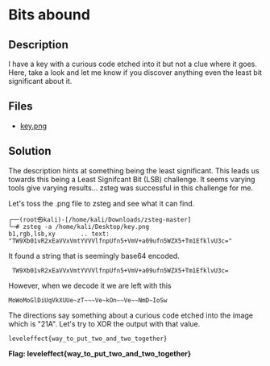 # Bits abound

## Description

I have a key with a curious code etched into it but not a clue where it goes. Here, take a look and let me know if you discover anything even the least bit significant about it.

## Files

* [key.png](files/key.png)

## Solution

The description hints at something being the least significant. This leads us towards this being a Least Signifcant Bit (LSB) challenge. It seems varying tools give varying results... zsteg was successful in this challenge for me. 

Let's toss the .png file to zsteg and see what it can find. 

```
┌──(root㉿kali)-[/home/kali/Downloads/zsteg-master]
└─# zsteg -a /home/kali/Desktop/key.png 
b1,rgb,lsb,xy       .. text: "TW9Xb01vR2xEaVVxVmtYVVVlfnpUfn5+VmV+a09ufn5WZX5+Tm1EfklvU3c="
```

It found a string that is seemingly base64 encoded. 

```
 TW9Xb01vR2xEaVVxVmtYVVVlfnpUfn5+VmV+a09ufn5WZX5+Tm1EfklvU3c=
```

However, when we decode it we are left with this

```
MoWoMoGlDiUqVkXUUe~zT~~~Ve~kOn~~Ve~~NmD~IoSw
```

The directions say something about a curious code etched into the image which is "21A". Let's try to XOR the output with that value.

```
leveleffect{way_to_put_two_and_two_together}
```

**Flag: leveleffect{way_to_put_two_and_two_together}**
